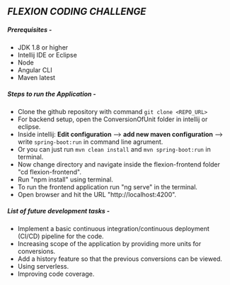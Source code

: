 ## _FLEXION CODING CHALLENGE_
##### Prerequisites -
  - JDK 1.8 or higher
  - Intellij IDE or Eclipse
  - Node
  - Angular CLI
  - Maven latest
##### Steps to run the Application -
  - Clone the github repository with command `git clone <REPO_URL>`
  - For backend setup, open the ConversionOfUnit folder in intellij or eclipse.
  - Inside intellij: **Edit configuration** --> **add new maven configuration** --> write `spring-boot:run` in command line agrument.
  - Or you can just run `mvn clean install` and `mvn spring-boot:run` in terminal.
  - Now change directory and navigate inside the flexion-frontend folder "cd flexion-frontend".
  - Run "npm install" using terminal.
  - To run the frontend application run "ng serve" in the terminal.
  - Open browser and hit the URL "http://localhost:4200".
##### List of future development tasks -
  - Implement a basic continuous integration/continuous deployment (CI/CD) pipeline for the code.
  - Increasing scope of the application by providing more units for conversions.
  - Add a history feature so that the previous conversions can be viewed.
  - Using serverless.
  - Improving code coverage. 
